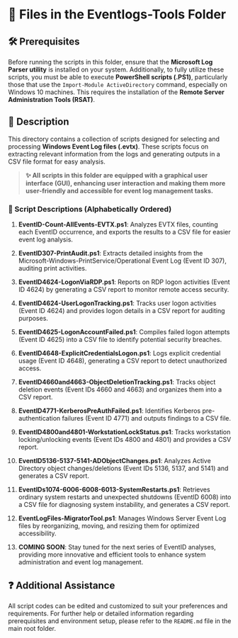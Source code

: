 # 📂 Files in the Eventlogs-Tools Folder

## 🛠️ Prerequisites

Before running the scripts in this folder, ensure that the **Microsoft Log Parser utility** is installed on your system. Additionally, to fully utilize these scripts, you must be able to execute **PowerShell scripts (.PS1)**, particularly those that use the `Import-Module ActiveDirectory` command, especially on Windows 10 machines. This requires the installation of the **Remote Server Administration Tools (RSAT)**.

## 📄 Description

This directory contains a collection of scripts designed for selecting and processing **Windows Event Log files (.evtx)**. These scripts focus on extracting relevant information from the logs and generating outputs in a CSV file format for easy analysis.

> **✨ All scripts in this folder are equipped with a graphical user interface (GUI), enhancing user interaction and making them more user-friendly and accessible for event log management tasks.**

### 📜 Script Descriptions (Alphabetically Ordered)

1. **EventID-Count-AllEvents-EVTX.ps1**: Analyzes EVTX files, counting each EventID occurrence, and exports the results to a CSV file for easier event log analysis.

2. **EventID307-PrintAudit.ps1**: Extracts detailed insights from the Microsoft-Windows-PrintService/Operational Event Log (Event ID 307), auditing print activities.

3. **EventID4624-LogonViaRDP.ps1**: Reports on RDP logon activities (Event ID 4624) by generating a CSV report to monitor remote access security.

4. **EventID4624-UserLogonTracking.ps1**: Tracks user logon activities (Event ID 4624) and provides logon details in a CSV report for auditing purposes.

5. **EventID4625-LogonAccountFailed.ps1**: Compiles failed logon attempts (Event ID 4625) into a CSV file to identify potential security breaches.

6. **EventID4648-ExplicitCredentialsLogon.ps1**: Logs explicit credential usage (Event ID 4648), generating a CSV report to detect unauthorized access.

7. **EventID4660and4663-ObjectDeletionTracking.ps1**: Tracks object deletion events (Event IDs 4660 and 4663) and organizes them into a CSV report.

8. **EventID4771-KerberosPreAuthFailed.ps1**: Identifies Kerberos pre-authentication failures (Event ID 4771) and outputs findings to a CSV file.

9. **EventID4800and4801-WorkstationLockStatus.ps1**: Tracks workstation locking/unlocking events (Event IDs 4800 and 4801) and provides a CSV report.

10. **EventID5136-5137-5141-ADObjectChanges.ps1**: Analyzes Active Directory object changes/deletions (Event IDs 5136, 5137, and 5141) and generates a CSV report.

11. **EventIDs1074-6006-6008-6013-SystemRestarts.ps1**: Retrieves ordinary system restarts and unexpected shutdowns (EventID 6008) into a CSV file for diagnosing system instability, and generates a CSV report.

12. **EventLogFiles-MigratorTool.ps1**: Manages Windows Server Event Log files by reorganizing, moving, and resizing them for optimized accessibility.

13. **COMING SOON**: Stay tuned for the next series of EventID analyses, providing more innovative and efficient tools to enhance system administration and event log management.

## ❓ Additional Assistance

All script codes can be edited and customized to suit your preferences and requirements. For further help or detailed information regarding prerequisites and environment setup, please refer to the `README.md` file in the main root folder.
